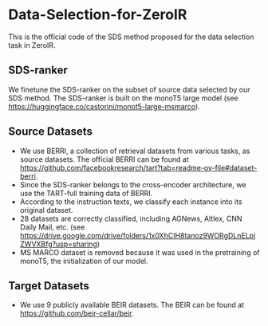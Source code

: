 # Data-Selection-for-ZeroIR
This is the official code of the SDS method proposed for the data selection task in ZeroIR.

## SDS-ranker
We finetune the SDS-ranker on the subset of source data selected by our SDS method. The SDS-ranker is built on the monoT5 large model (see https://huggingface.co/castorini/monot5-large-msmarco).

## Source Datasets
- We use BERRI, a collection of retrieval datasets from various tasks, as source datasets. The official BERRI can be found at https://github.com/facebookresearch/tart?tab=readme-ov-file#dataset-berri.
- Since the SDS-ranker belongs to the cross-encoder architecture, we use the TART-full training data of BERRI.
- According to the instruction texts, we classify each instance into its original dataset.
- 28 datasets are correctly classified, including AGNews, Altlex, CNN Daily Mail, etc. (see https://drive.google.com/drive/folders/1x0XhCIH8tanoz9WORgDLnELpjZWVXBfg?usp=sharing)
- MS MARCO dataset is removed because it was used in the pretraining of monoT5, the initialization of our model.

## Target Datasets
- We use 9 publicly available BEIR datasets. The BEIR can be found at https://github.com/beir-cellar/beir. 
